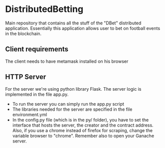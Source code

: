 # DistributedBetting
Main repository that contains all the stuff of the "DBet" distributed application. Essentially this application allows user to bet on football events in the blockchain.

## Client requirements
The client needs to have metamask installed on his browser

## HTTP Server
For the server we're using python library Flask. The server logic is implemented in the file app.py.
 - To run the server you can simply run the app.py script
 - The libraries needed for the server are specified in the file environment.yml
 - In the config.py file (which is in the py/ folder), you have to set the interface that hosts the server, the creator and the contract address.
   Also, if you use a chrome instead of firefox for scraping, change the variable browser to "chrome".
Remember also to open your Ganache server.

